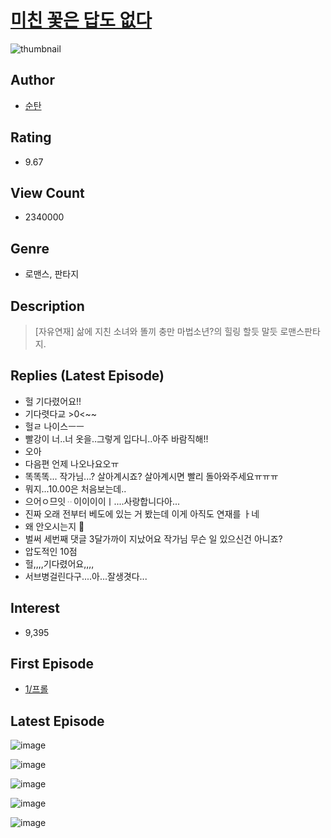 # [미친 꽃은 답도 없다](https://comic.naver.com/bestChallenge/list?titleId=697317)
![thumbnail](https://image-comic.pstatic.net/user_contents_data/challenge_comic/2023/03/02/192333/upload_3618191935441744996_480x623.jpeg)

## Author
- [순탄](https://comic.naver.com/artistTitle?id=192333)

## Rating
- 9.67

## View Count
- 2340000

## Genre
- 로맨스, 판타지

## Description
> [자유연재] 삶에 지친 소녀와 똘끼 충만 마법소년?의 힐링 할듯 말듯 로맨스판타지.

## Replies (Latest Episode)
- 헐 기다렸어요!!
- 기다렷다교 >0<~~
- 헐ㄹ 나이스ㅡㅡ
- 빨강이 너..너 옷을..그렇게 입다니..아주 바람직해!!
- 오아
- 다음편 언제 나오나요오ㅠ
- 똑똑똑... 작가님...? 살아계시죠? 살아계시면 빨리 돌아와주세요ㅠㅠㅠ
- 뭐지...10.00은 처음보는데..
- 으어ㅇ므잇ᆢ이이이이ㅣ....사랑합니다아...
- 진짜 오래 전부터 베도에 있는 거 봤는데 이게 아직도 연재를 ㅏ네
- 왜 안오시는지 🥲
- 벌써 세번째 댓글 3달가까이 지났어요 작가님 무슨 일 있으신건 아니죠?
- 압도적인 10점
- 헐,,,,기다렸어요,,,,
- 서브병걸린다구....아...잘생겻다...

## Interest
- 9,395

## First Episode
- [1/프롤](https://comic.naver.com/bestChallenge/detail?titleId=697317&no=1)

## Latest Episode
![image](https://image-comic.pstatic.net/user_contents_data/challenge_comic/2022/02/04/192333/upload_4049354236213080674.jpeg)

![image](https://image-comic.pstatic.net/user_contents_data/challenge_comic/2022/02/04/192333/upload_3474870398051758129.jpeg)

![image](https://image-comic.pstatic.net/user_contents_data/challenge_comic/2022/02/04/192333/upload_3991089101522744369.jpeg)

![image](https://image-comic.pstatic.net/user_contents_data/challenge_comic/2022/02/04/192333/upload_3775202187349144881.jpeg)

![image](https://image-comic.pstatic.net/user_contents_data/challenge_comic/2022/02/04/192333/upload_3978147651306927158.jpeg)
